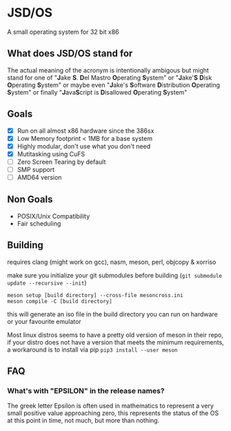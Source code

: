 # JSD/OS
A small operating system for 32 bit x86

## What does JSD/OS stand for

The actual meaning of the acronym is intentionally ambigous but might stand for one of "**J**ake **S**. **D**el Mastro **O**perating **S**ystem" or "**J**ake'**S** **D**isk **O**perating **S**ystem" or maybe even "**J**ake's **S**oftware **D**istribution **O**perating **S**ystem" or finally "**J**ava**S**cript is **D**isallowed **O**perating **S**ystem" 

## Goals

- [x] Run on all almost x86 hardware since the 386sx
- [x] Low Memory footprint < 1MB for a base system
- [x] Highly modular, don't use what you don't need
- [x] Mutitasking using CuFS
- [ ] Zero Screen Tearing by default
- [ ] SMP support
- [ ] AMD64 version

## Non Goals

- POSIX/Unix Compatibility
- Fair scheduling

## Building

requires clang (might work on gcc), nasm, meson, perl, objcopy & xorriso

make sure you initialize your git submodules before building (``git submodule update --recursive --init``)

```
meson setup [build directory] --cross-file mesoncross.ini
meson compile -C [build directory]
```

this will generate an iso file in the build directory you can run on hardware or your favourite emulator

Most linux distros seems to have a pretty old version of meson in their repo, if your distro does not have a version that meets the minimum requirements, a workaround is to install via pip ```pip3 install --user meson```

## FAQ

### What's with "EPSILON" in the release names?

The greek letter Epsilon is often used in mathematics to represent a very small positive value approaching zero, this represents the status of the OS at this point in time, not much, but more than nothing.
